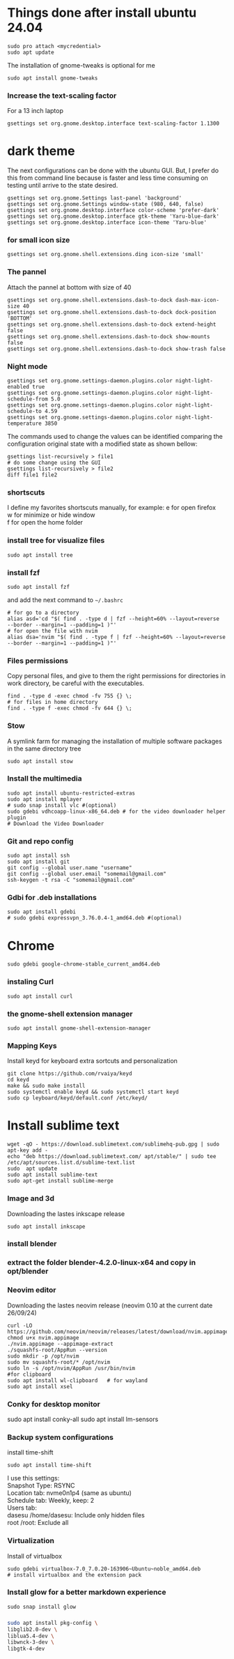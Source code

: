 # Things done after install ubuntu 24.04

```
sudo pro attach <mycredential>
sudo apt update
```

The installation of gnome-tweaks is optional for me
```
sudo apt install gnome-tweaks
```

### Increase the text-scaling factor
For a 13 inch laptop
```
gsettings set org.gnome.desktop.interface text-scaling-factor 1.1300
```

# dark theme
The next configurations can be done with the ubuntu GUI. But, I prefer do this from
command line because is faster and less  time consuming on testing until arrive
to the state desired.
```
gsettings set org.gnome.Settings last-panel 'background'
gsettings set org.gnome.Settings window-state (980, 640, false)
gsettings set org.gnome.desktop.interface color-scheme 'prefer-dark'
gsettings set org.gnome.desktop.interface gtk-theme 'Yaru-blue-dark'
gsettings set org.gnome.desktop.interface icon-theme 'Yaru-blue'
```

### for small icon size
```
gsettings set org.gnome.shell.extensions.ding icon-size 'small'
```

### The pannel
Attach the pannel at bottom with size of 40
```
gsettings set org.gnome.shell.extensions.dash-to-dock dash-max-icon-size 40
gsettings set org.gnome.shell.extensions.dash-to-dock dock-position 'BOTTOM'
gsettings set org.gnome.shell.extensions.dash-to-dock extend-height false
gsettings set org.gnome.shell.extensions.dash-to-dock show-mounts false
gsettings set org.gnome.shell.extensions.dash-to-dock show-trash false
```

### Night mode
```
gsettings set org.gnome.settings-daemon.plugins.color night-light-enabled true
gsettings set org.gnome.settings-daemon.plugins.color night-light-schedule-from 5.0
gsettings set org.gnome.settings-daemon.plugins.color night-light-schedule-to 4.59
gsettings set org.gnome.settings-daemon.plugins.color night-light-temperature 3850
```

The commands used to change the values can be identified comparing the
configuration original state with a modified state as shown bellow:
```
gsettings list-recursively > file1
# do some change using the GUI
gsettings list-recursively > file2
diff file1 file2
```

### shortscuts
I define my favorites shortscuts manually, for example:
<alt>e for open firefox  
<alt>w for minimize or hide window  
<ctrl><alt>f for open the home folder  

### install tree for visualize files
```
sudo apt install tree
```
### install fzf
```
sudo apt install fzf
```

and add the next command to `~/.bashrc`
```
# for go to a directory
alias asd='cd "$( find . -type d | fzf --height=60% --layout=reverse  --border --margin=1 --padding=1 )"'
# for open the file with nvim
alias dsa='nvim "$( find . -type f | fzf --height=60% --layout=reverse  --border --margin=1 --padding=1 )"'
```


### Files permissions
Copy personal files, and give to them the right permissions for directories in
work directory, be careful with the executables.
```
find . -type d -exec chmod -fv 755 {} \;
# for files in home directory
find . -type f -exec chmod -fv 644 {} \;
```

### Stow
A symlink farm for managing the installation of multiple software packages in
the same directory tree
```
sudo apt install stow
```

### Install the multimedia
```
sudo apt install ubuntu-restricted-extras
sudo apt install mplayer 
# sudo snap install vlc #(optional)
sudo gdebi vdhcoapp-linux-x86_64.deb # for the video downloader helper plugin
# Download the Video Downloader
```

### Git and repo config
```
sudo apt install ssh
sudo apt install git
git config --global user.name "username"
git config --global user.email "somemail@gmail.com"
ssh-keygen -t rsa -C "somemail@gmail.com"
```

### Gdbi for .deb installations
```
sudo apt install gdebi
# sudo gdebi expressvpn_3.76.0.4-1_amd64.deb #(optional)
```

# Chrome
```
sudo gdebi google-chrome-stable_current_amd64.deb
```


### instaling Curl
```
sudo apt install curl
```

### the gnome-shell extension manager 
```
sudo apt install gnome-shell-extension-manager
```

### Mapping Keys
Install keyd for keyboard extra sortcuts and personalization
```
git clone https://github.com/rvaiya/keyd
cd keyd
make && sudo make install
sudo systemctl enable keyd && sudo systemctl start keyd
sudo cp leyboard/keyd/default.conf /etc/keyd/
```

# Install sublime text
```
wget -qO - https://download.sublimetext.com/sublimehq-pub.gpg | sudo apt-key add -
echo "deb https://download.sublimetext.com/ apt/stable/" | sudo tee /etc/apt/sources.list.d/sublime-text.list
sudo  apt update
sudo apt install sublime-text
sudo apt-get install sublime-merge
```

### Image and 3d 
Downloading the lastes inkscape release
```
sudo apt install inkscape
```

### install blender
### extract the folder blender-4.2.0-linux-x64 and copy in opt/blender

### Neovim editor
Downloading the lastes neovim release (neovim 0.10 at the current date 26/09/24)
```
curl -LO https://github.com/neovim/neovim/releases/latest/download/nvim.appimage
chmod u+x nvim.appimage
./nvim.appimage --appimage-extract
./squashfs-root/AppRun --version
sudo mkdir -p /opt/nvim
sudo mv squashfs-root/* /opt/nvim
sudo ln -s /opt/nvim/AppRun /usr/bin/nvim
#for clipboard
sudo apt install wl-clipboard   # for wayland
sudo apt install xsel
```

### Conky for desktop monitor
sudo apt install conky-all
sudo apt install lm-sensors


### Backup system configurations
install time-shift
```
sudo apt install time-shift
```
I use this settings:  
Snapshot Type: RSYNC  
Location tab: nvme0n1p4 (same as ubuntu)  
Schedule tab: Weekly, keep: 2  
Users tab:  
dasesu /home/dasesu: Include only hidden files  
root /root: Exclude all  

### Virtualization
Install of virtualbox
```
sudo gdebi virtualbox-7.0_7.0.20-163906~Ubuntu~noble_amd64.deb
# install virtualbox and the extension pack
```

### Install glow for a better markdown experience

```
sudo snap install glow
```

### 

```bash
sudo apt install pkg-config \
libglib2.0-dev \
liblua5.4-dev \
libwnck-3-dev \
libgtk-4-dev
```

